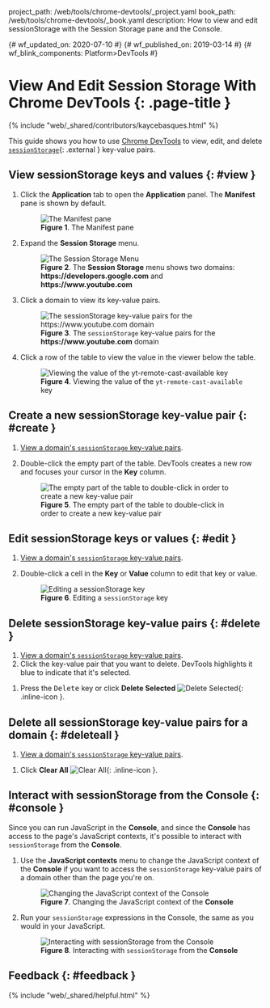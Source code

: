 project_path: /web/tools/chrome-devtools/_project.yaml
book_path: /web/tools/chrome-devtools/_book.yaml
description: How to view and edit sessionStorage with the Session Storage pane and the Console.

{# wf_updated_on: 2020-07-10 #}
{# wf_published_on: 2019-03-14 #}
{# wf_blink_components: Platform>DevTools #}

# View And Edit Session Storage With Chrome DevTools {: .page-title }

{% include "web/_shared/contributors/kaycebasques.html" %}

[MDN]: https://developer.mozilla.org/en-US/docs/Web/API/Window/sessionStorage

This guide shows you how to use [Chrome DevTools](/web/tools/chrome-devtools/) to view, edit,
and delete [`sessionStorage`][MDN]{: .external } key-value pairs.

## View sessionStorage keys and values {: #view }

1. Click the **Application** tab to open the **Application** panel. The **Manifest** pane
   is shown by default.

     <figure>
       <img src="/web/tools/chrome-devtools/storage/imgs/manifest.png"
            alt="The Manifest pane"/>
       <figcaption>
         <b>Figure 1</b>. The Manifest pane
       </figcaption>
     </figure>

1. Expand the **Session Storage** menu.

     <figure>
       <img src="/web/tools/chrome-devtools/storage/imgs/sessionstoragemenu.png"
            alt="The Session Storage Menu"/>
       <figcaption>
         <b>Figure 2</b>. The <b>Session Storage</b> menu shows two domains:
         <b>https://developers.google.com</b> and <b>https://www.youtube.com</b>
       </figcaption>
     </figure>

1. Click a domain to view its key-value pairs.

     <figure>
       <img src="/web/tools/chrome-devtools/storage/imgs/sessionstorage.png"
            alt="The sessionStorage key-value pairs for the https://www.youtube.com domain"/>
       <figcaption>
         <b>Figure 3</b>. The <code>sessionStorage</code> key-value pairs for the
         <b>https://www.youtube.com</b> domain
       </figcaption>
     </figure>

1. Click a row of the table to view the value in the viewer below the table.

     <figure>
       <img src="/web/tools/chrome-devtools/storage/imgs/sessionstorageviewer.png"
            alt="Viewing the value of the yt-remote-cast-available key"/>
       <figcaption>
         <b>Figure 4</b>. Viewing the value of the <code>yt-remote-cast-available</code> key
       </figcaption>
     </figure>

## Create a new sessionStorage key-value pair {: #create }

1. [View a domain's `sessionStorage` key-value pairs](#view).
1. Double-click the empty part of the table. DevTools creates a new row and focuses your
   cursor in the **Key** column.

     <figure>
       <img src="/web/tools/chrome-devtools/storage/imgs/sessionstoragecreate.png"
            alt="The empty part of the table to double-click in order to create a new
                 key-value pair"/>
       <figcaption>
         <b>Figure 5</b>. The empty part of the table to double-click in order to create a new
         key-value pair
       </figcaption>
     </figure>

## Edit sessionStorage keys or values {: #edit }

1. [View a domain's `sessionStorage` key-value pairs](#view).
1. Double-click a cell in the **Key** or **Value** column to edit that key or value.

     <figure>
       <img src="/web/tools/chrome-devtools/storage/imgs/sessionstorageedit.png"
            alt="Editing a sessionStorage key"/>
       <figcaption>
         <b>Figure 6</b>. Editing a <code>sessionStorage</code> key
       </figcaption>
     </figure>

## Delete sessionStorage key-value pairs {: #delete }

1. [View a domain's `sessionStorage` key-value pairs](#view).
1. Click the key-value pair that you want to delete. DevTools highlights it blue to indicate
   that it's selected.

[delete]: /web/tools/chrome-devtools/images/shared/delete.png

1. Press the <kbd>Delete</kbd> key or click **Delete Selected**
   ![Delete Selected][delete]{: .inline-icon }.

## Delete all sessionStorage key-value pairs for a domain {: #deleteall }

1. [View a domain's `sessionStorage` key-value pairs](#view).

[clear]: /web/tools/chrome-devtools/images/shared/clear.png

1. Click **Clear All** ![Clear All][clear]{: .inline-icon }.

## Interact with sessionStorage from the Console {: #console }

Since you can run JavaScript in the **Console**, and since the **Console** has access to the
page's JavaScript contexts, it's possible to interact with `sessionStorage` from the **Console**.

1. Use the **JavaScript contexts** menu to change the JavaScript context of the **Console** if
   you want to access the `sessionStorage` key-value pairs of a domain other than the page
   you're on.

     <figure>
       <img src="/web/tools/chrome-devtools/storage/imgs/jscontext.png"
            alt="Changing the JavaScript context of the Console"/>
       <figcaption>
         <b>Figure 7</b>. Changing the JavaScript context of the <b>Console</b>
       </figcaption>
     </figure>

1. Run your `sessionStorage` expressions in the Console, the same as you would in your
   JavaScript.

     <figure>
       <img src="/web/tools/chrome-devtools/storage/imgs/sessionstorageconsole.png"
            alt="Interacting with sessionStorage from the Console"/>
       <figcaption>
         <b>Figure 8</b>. Interacting with <code>sessionStorage</code> from the <b>Console</b>
       </figcaption>
     </figure>

## Feedback {: #feedback }

{% include "web/_shared/helpful.html" %}
